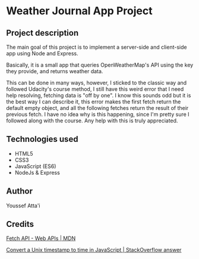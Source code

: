 # Weather Journal App Project

## Project description
The main goal of this project is to implement a server-side and client-side app using Node and Express.

Basically, it is a small app that queries OpenWeatherMap's API using the key they provide, and returns weather data.

This can be done in many ways, however, I sticked to the classic way and followed Udacity's course method, I still have this weird error that I need help resolving, fetching data is "off by one". I know this sounds odd but it is the best way I can describe it, this error makes the first fetch return the default empty object, and all the following fetches return the result of their previous fetch. I have no idea why is this happening, since I'm pretty sure I followed along with the course. Any help with this is truly appreciated.

## Technologies used
- HTML5
- CSS3
- JavaScript (ES6)
- NodeJs & Express

## Author
Youssef Atta'i

## Credits
[Fetch API - Web APIs | MDN](https://developer.mozilla.org/en-US/docs/Web/API/Fetch_API)

[Convert a Unix timestamp to time in JavaScript | StackOverflow answer](https://stackoverflow.com/a/50255425)
